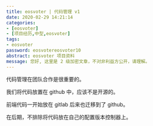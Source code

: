 ```yaml
---
title: eosvoter | 代码管理 v1 
date: 2020-02-29 14:21:14
categories:
- [eosvoter]
- [项目经历,中型,eosvoter]
tags:
- eosvoter
password: eosvotereosvoter10
abstract: eosvoter 项目资料
message: 您好, 这里是 2 级加密文章，不对非利益方公开，请理解。
---
```

代码管理在团队合作是很重要的。

<!-- more -->

我们将代码放置在 github 中，应该不是开源的。

前端代码一开始放在 gitlab 后来也迁移到了 github。

在后期，不排除将代码放在自己的配置版本控制器上。
